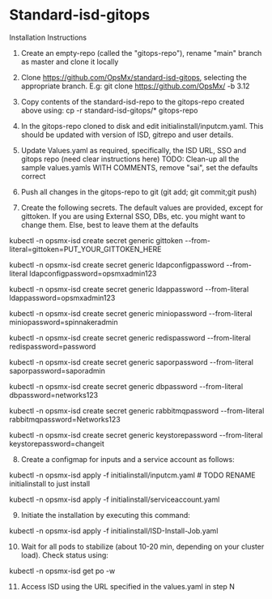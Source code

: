 # Standard-isd-gitops

Installation Instructions
1. Create an empty-repo (called the "gitops-repo"), rename "main" branch as master and clone it locally
2. Clone https://github.com/OpsMx/standard-isd-gitops, selecting the appropriate branch. E.g:
   git clone https://github.com/OpsMx/  -b 3.12
3. Copy contents of the standard-isd-repo to the gitops-repo created above using:
   cp -r standard-isd-gitops/* gitops-repo
4. In the gitops-repo cloned to disk and edit initialinstall/inputcm.yaml. This should be updated with version of ISD, gitrepo and user details.
5. Update Values.yaml as required, specifically, the ISD URL, SSO and gitops repo (need clear instructions here)
TODO: Clean-up all the sample values.yamls WITH COMMENTS, remove "sai", set the defaults correct

6. Push all changes in the gitops-repo to git (git add; git commit;git push)

7. Create the following secrets. The default values are provided, except for gittoken. If you are using External SSO, DBs, etc. you might want to change them. Else, best to leave them at the defaults

kubectl -n opsmx-isd create secret generic gittoken --from-literal=gittoken=PUT_YOUR_GITTOKEN_HERE

kubectl -n opsmx-isd create secret generic ldapconfigpassword --from-literal ldapconfigpassword=opsmxadmin123

kubectl -n opsmx-isd create secret generic ldappassword --from-literal ldappassword=opsmxadmin123

kubectl -n opsmx-isd create secret generic miniopassword --from-literal miniopassword=spinnakeradmin

kubectl -n opsmx-isd create secret generic redispassword --from-literal redispassword=password

kubectl -n opsmx-isd create secret generic saporpassword --from-literal saporpassword=saporadmin

kubectl -n opsmx-isd create secret generic dbpassword --from-literal dbpassword=networks123

kubectl -n opsmx-isd create secret generic rabbitmqpassword --from-literal rabbitmqpassword=Networks123

kubectl -n opsmx-isd create secret generic keystorepassword --from-literal keystorepassword=changeit

8. Create a configmap for inputs and a service account as follows:

kubectl -n opsmx-isd apply -f initialinstall/inputcm.yaml  # TODO RENAME initialinstall to just install

kubectl -n opsmx-isd apply -f initialinstall/serviceaccount.yaml

9. Initiate the installation by executing this command:

kubectl -n opsmx-isd apply -f initialinstall/ISD-Install-Job.yaml

10. Wait for all pods to stabilize (about 10-20 min, depending on your cluster load). Check status using:

kubectl -n opsmx-isd get po -w

11. Access ISD using the URL specified in the values.yaml in step N




